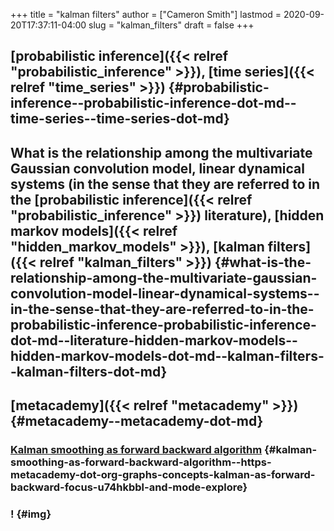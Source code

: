 +++
title = "kalman filters"
author = ["Cameron Smith"]
lastmod = 2020-09-20T17:37:11-04:00
slug = "kalman_filters"
draft = false
+++

## [probabilistic inference]({{< relref "probabilistic_inference" >}}), [time series]({{< relref "time_series" >}}) {#probabilistic-inference--probabilistic-inference-dot-md--time-series--time-series-dot-md}


## What is the relationship among the multivariate Gaussian convolution model, linear dynamical systems (in the sense that they are referred to in the [probabilistic inference]({{< relref "probabilistic_inference" >}}) literature), [hidden markov models]({{< relref "hidden_markov_models" >}}), [kalman filters]({{< relref "kalman_filters" >}}) {#what-is-the-relationship-among-the-multivariate-gaussian-convolution-model-linear-dynamical-systems--in-the-sense-that-they-are-referred-to-in-the-probabilistic-inference-probabilistic-inference-dot-md--literature-hidden-markov-models--hidden-markov-models-dot-md--kalman-filters--kalman-filters-dot-md}


## [metacademy]({{< relref "metacademy" >}}) {#metacademy--metacademy-dot-md}


### [Kalman smoothing as forward backward algorithm](<https://metacademy.org/graphs/concepts/kalman%5Fas%5Fforward%5Fbackward#focus=u74hkbbl&mode=explore>) {#kalman-smoothing-as-forward-backward-algorithm--https-metacademy-dot-org-graphs-concepts-kalman-as-forward-backward-focus-u74hkbbl-and-mode-explore}


### \![](![](https://firebasestorage.googleapis.com/v0/b/firescript-577a2.appspot.com/o/imgs%2Fapp%2Fcameronraysmith%2FRZs6n6FQka.png?alt=media&token=cb7d1b4b-ae27-4b26-895d-5faf2764d37b)) {#img}
